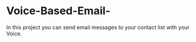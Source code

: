 # Voice-Based-Email-
In this project you can send email messages to your contact list with your Voice. 
